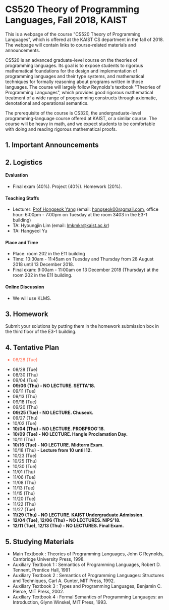 # CS520 Theory of Programming Languages, Fall 2018, KAIST 

This is a webpage of the course "CS520 Theory of Programming Languages", which is offered at the KAIST CS department in the fall of 2018. The webpage will contain links to course-related materials and announcements.

CS520 is an advanced graduate-level course on the theories of programming languages. Its goal is to expose students to rigorous mathematical foundations for the design and implementation of programming languages and their type systems, and mathematical techniques for formally reasoning about  programs written in those languages. The course will largely follow Reynolds's textbook "Theories of Programming Languages", which provides good rigorous mathematical treatment of a wide range of programming constructs through axiomatic, denotational and operational semantics. 

The prerequisite of the course is CS320, the undergraduate-level programming-language course offered at KAIST, or a similar course. The course will be heavy in math, and we expect students to be comfortable with doing and reading rigorous mathematical proofs. 

## 1. Important Announcements

## 2. Logistics

#### Evaluation

* Final exam (40%). Project (40%). Homework (20%).

#### Teaching Staffs

* Lecturer: [Prof Hongseok Yang](https://cs.kaist.ac.kr/people/view?idx=552&kind=faculty&menu=160) (email: hongseok00@gmail.com, office hour: 6:00pm - 7:00pm on Tuesday at the room 3403 in the E3-1 building)
* TA: Hyoungjin Lim (email: lmkmkr@kaist.ac.kr)
* TA: Hangyeol Yu 

#### Place and Time

* Place: room 202 in the E11 building
* Time: 10:30am - 11:45am on Tuesday and Thursday from 28 August 2018 until 13 December 2018.
* Final exam: 9:00am - 11:00am on 13 December 2018 (Thursday) at the room 202 in the E11 building.

#### Online Discussion

* We will use KLMS. 

## 3. Homework

Submit your solutions by putting them in the homework submission box in the third floor of the E3-1 building.

## 4. Tentative Plan

<ul>
  <li style="color:Tomato;"> 08/28 (Tue) </li>
</ul>

* 08/28 (Tue)
* 08/30 (Thu)
* 09/04 (Tue)
* __**09/06 (Thu) - NO LECTURE. SETTA'18.**__
* 09/11 (Tue)
* 09/13 (Thu)
* 09/18 (Tue)
* 09/20 (Thu)
* __**09/25 (Tue) - NO LECTURE. Chuseok.**__
* 09/27 (Thu)
* 10/02 (Tue)
* __**10/04 (Thu) - NO LECTURE. PROBPROG'18.**__
* __**10/09 (Tue) - NO LECTURE. Hangle Proclamation Day.**__
* 10/11 (Thu)
* __**10/16 (Tue) - NO LECTURE. Midterm Exam.**__
* 10/18 (Thu) - __Lecture from 10 until 12.__
* 10/23 (Tue)
* 10/25 (Thu)
* 10/30 (Tue)
* 11/01 (Thu)
* 11/06 (Tue)
* 11/08 (Thu)
* 11/13 (Tue)
* 11/15 (Thu)
* 11/20 (Tue)
* 11/22 (Thu)
* 11/27 (Tue)
* __**11/29 (Thu) - NO LECTURE. KAIST Undergraduate Admission.**__
* __**12/04 (Tue), 12/06 (Thu) - NO LECTURES. NIPS'18.**__
* __**12/11 (Tue), 12/13 (Thu) - NO LECTURES. Final Exam.**__

## 5. Studying Materials

* Main Textbook : Theories of Programming Languages, John C Reynolds, Cambridge University Press, 1998. 
* Auxiliary Textbook 1 : Semantics of Programming Languages, Robert D. Tennent, Prentice Hall, 1991
* Auxiliary Textbook 2 : Semantics of Programming Languages: Structures and Techniques, Carl A. Gunter, MIT Press, 1992.
* Auxiliary Textbook 3 : Types and Programming Languages, Benjamin C. Pierce, MIT Press, 2002.
* Auxiliary Textbook 4 : Formal Semantics of Programming Languages: an Introduction, Glynn Winskel, MIT Press, 1993.

